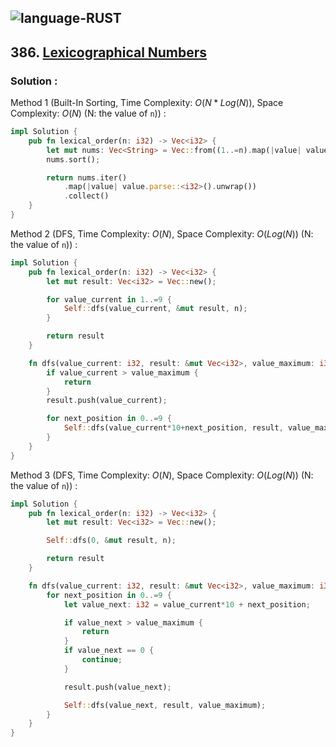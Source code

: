 ![language-RUST](https://img.shields.io/badge/RUST-8d4004?style=for-the-badge&logo=RUST)
---

## 386. [Lexicographical Numbers](https://leetcode.com/problems/lexicographical-numbers)

### Solution :

Method 1 (Built-In Sorting, Time Complexity: $O(N*Log(N))$, Space Complexity: $O(N)$ (N: the value of `n`)) :
```rust
impl Solution {
    pub fn lexical_order(n: i32) -> Vec<i32> {
        let mut nums: Vec<String> = Vec::from((1..=n).map(|value| value.to_string()).collect::<Vec<String>>());
        nums.sort();

        return nums.iter()
            .map(|value| value.parse::<i32>().unwrap())
            .collect()
    }
}
```

Method 2 (DFS, Time Complexity: $O(N)$, Space Complexity: $O(Log(N))$ (N: the value of `n`)) :
```rust
impl Solution {
    pub fn lexical_order(n: i32) -> Vec<i32> {
        let mut result: Vec<i32> = Vec::new();

        for value_current in 1..=9 {
            Self::dfs(value_current, &mut result, n);
        }

        return result
    }

    fn dfs(value_current: i32, result: &mut Vec<i32>, value_maximum: i32) {
        if value_current > value_maximum {
            return
        }
        result.push(value_current);

        for next_position in 0..=9 {
            Self::dfs(value_current*10+next_position, result, value_maximum);
        }
    }
}
```

Method 3 (DFS, Time Complexity: $O(N)$, Space Complexity: $O(Log(N))$ (N: the value of `n`)) :
```rust
impl Solution {
    pub fn lexical_order(n: i32) -> Vec<i32> {
        let mut result: Vec<i32> = Vec::new();

        Self::dfs(0, &mut result, n);

        return result
    }

    fn dfs(value_current: i32, result: &mut Vec<i32>, value_maximum: i32) {
        for next_position in 0..=9 {
            let value_next: i32 = value_current*10 + next_position;

            if value_next > value_maximum {
                return
            }
            if value_next == 0 {
                continue;
            }

            result.push(value_next);

            Self::dfs(value_next, result, value_maximum);
        }
    }
}
```

